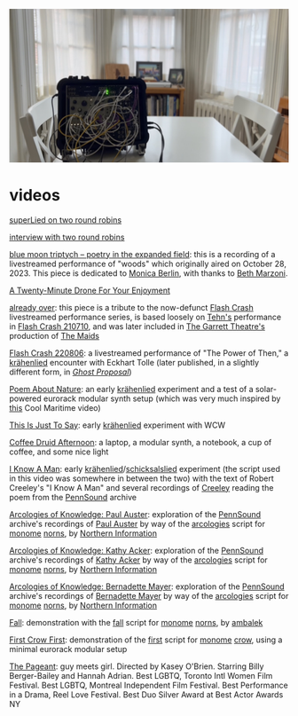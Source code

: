 [![](videos.jpeg)](../index.html)

# videos

[superLied on two round robins](https://youtu.be/prJhTocp-qc?si=dJdhCblkr6UUjIHo)

[interview with two round robins](https://www.youtube.com/watch?v=KO3W19AKmEA&t=6s)

[blue moon triptych – poetry in the expanded field](https://youtu.be/d_ACmJyHZzI?si=bpCxqSLBTF58uuqi): this is a recording of a livestreamed performance of "woods" which originally aired on October 28, 2023. This piece is dedicated to [Monica Berlin](https://www.monicaberlin.com/), with thanks to [Beth Marzoni](https://www.bethmarzoni.com/).

[A Twenty-Minute Drone For Your Enjoyment](https://youtu.be/Ny-4Mpasj4A?si=dxj0RYzoo-V1PxAK)

[already over](https://youtu.be/hIXeSZBBOPQ?si=cbG1I6O1LnrGSU7u): this piece is a tribute to the now-defunct [Flash Crash](https://flashcrash.net/) livestreamed performance series, is based loosely on [Tehn's](https://nnnnnnnn.co/) performance in [Flash Crash 210710](https://www.youtube.com/watch?v=TkH8jxItXbw&list=PLDeicGW8SQOwVdHDQkhUoDkCS67VDRVAd&index=17&t=1214s), and was later included in [The Garrett Theatre's](https://garrettheatre.com/garret) production of [The Maids](https://garrettheatre.com/maids)

[Flash Crash 220806](https://www.youtube.com/watch?v=MMg-zyYMmNk&t=99s): a livestreamed performance of "The Power of Then," a [krähenlied](https://github.com/williamthazard/krahenlied) encounter with Eckhart Tolle (later published, in a slightly different form, in [*Ghost Proposal*](https://ghostproposal.com/))

[Poem About Nature](https://youtu.be/u7vDNAGMIUw?si=74mnnTGhE_wEkcDm): an early [krähenlied](https://github.com/williamthazard/krahenlied) experiment and a test of a solar-powered eurorack modular synth setup (which was very much inspired by [this](https://www.youtube.com/watch?v=tqNeWYIg-78) Cool Maritime video)

[This Is Just To Say](https://youtu.be/pLqNLp-24PA?si=vxyn_TRAa4ZX2SYM): early [krähenlied](https://github.com/williamthazard/krahenlied) experiment with WCW

[Coffee Druid Afternoon](https://youtu.be/Iqig0TRCraw?si=_vRdEcILZNkPmXQ-): a laptop, a modular synth, a notebook, a cup of coffee, and some nice light

[I Know A Man](https://youtu.be/zM1yy7VJ97s?si=seAHnPtt-pPRWrhH): early [krähenlied](https://github.com/williamthazard/krahenlied)/[schicksalslied](https://github.com/williamthazard/schicksalslied) experiment (the script used in this video was somewhere in between the two) with the text of Robert Creeley's "I Know A Man" and several recordings of [Creeley](https://writing.upenn.edu/pennsound/x/Creeley.php) reading the poem from the [PennSound](https://writing.upenn.edu/pennsound/) archive

[Arcologies of Knowledge: Paul Auster](https://youtu.be/grhgm8Oy1ds?si=lB3xNA4VR7jn_4O6): exploration of the [PennSound](https://writing.upenn.edu/pennsound/) archive's recordings of [Paul Auster](https://writing.upenn.edu/pennsound/x/Auster.php) by way of the [arcologies](https://github.com/northern-information/arcologies) script for [monome](https://monome.org/) [norns](https://monome.org/docs/norns/), by [Northern Information](https://nor.the-rn.info/)

[Arcologies of Knowledge: Kathy Acker](https://youtu.be/FI2juaXGxtU?si=SkaJZpjTyX_ejC-R): exploration of the [PennSound](https://writing.upenn.edu/pennsound/) archive's recordings of [Kathy Acker](https://writing.upenn.edu/pennsound/x/Acker.php) by way of the [arcologies](https://github.com/northern-information/arcologies) script for [monome](https://monome.org/) [norns](https://monome.org/docs/norns/), by [Northern Information](https://nor.the-rn.info/)

[Arcologies of Knowledge: Bernadette Mayer](https://youtu.be/zHRq18T92RU?si=Qt0ifSClCiJWycKU): exploration of the [PennSound](https://writing.upenn.edu/pennsound/) archive's recordings of [Bernadette Mayer](https://writing.upenn.edu/pennsound/x/Mayer.php) by way of the [arcologies](https://github.com/northern-information/arcologies) script for [monome](https://monome.org/) [norns](https://monome.org/docs/norns/), by [Northern Information](https://nor.the-rn.info/)

[Fall](https://youtu.be/jlLMY8Xa_dk?si=98w2GIM8zptwiGR2): demonstration with the [fall](https://norns.community/fall) script for [monome](https://monome.org/) [norns](https://monome.org/docs/norns/), by [ambalek](https://norns.community/author#ambalek)

[First Crow First](https://youtu.be/vuEUNN_ldO4?si=iv9JC7RV_cozjNMl): demonstration of the [first](https://monome.org/docs/crow/first/) script for [monome](https://monome.org/) [crow](https://monome.org/docs/crow/), using a minimal eurorack modular setup

[The Pageant](https://vimeo.com/506638600): guy meets girl. Directed by Kasey O'Brien. Starring Billy Berger-Bailey and Hannah Adrian. Best LGBTQ, Toronto Intl Women Film Festival. Best LGBTQ, Montreal Independent Film Festival. Best Performance in a Drama, Reel Love Festival. Best Duo Silver Award at Best Actor Awards NY